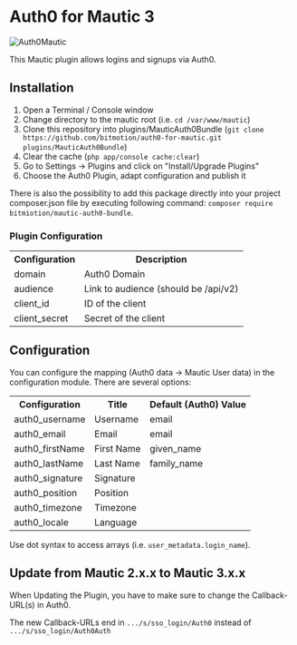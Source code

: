 Auth0 for Mautic 3
==================
![Auth0Mautic](https://www.bitmotion.de/fileadmin/github/auth0-for-mautic/Mautic-Auth0.png "Auth0 for Mautic")

This Mautic plugin allows logins and signups via Auth0.

## Installation
1. Open a Terminal / Console window
2. Change directory to the mautic root (i.e. `cd /var/www/mautic`)
3. Clone this repository into plugins/MauticAuth0Bundle (`git clone https://github.com/bitmotion/auth0-for-mautic.git plugins/MauticAuth0Bundle`)
4. Clear the cache (`php app/console cache:clear`)
5. Go to Settings -> Plugins and click on "Install/Upgrade Plugins"
6. Choose the Auth0 Plugin, adapt configuration and publish it

There is also the possibility to add this package directly into your project composer.json file by executing following command: `composer require bitmiotion/mautic-auth0-bundle`.

### Plugin Configuration
<table>
    <tr>
        <th>Configuration</th>
        <th>Description</th>
    </tr>
    <tr>
        <td>domain</td>
        <td>Auth0 Domain</td>
    </tr>
    <tr>
        <td>audience</td>
        <td>Link to audience (should be /api/v2)
    </tr>
    <tr>
        <td>client_id</td>
        <td>ID of the client</td>
    </tr>
    <tr>
        <td>client_secret</td>
        <td>Secret of the client</td>
    </tr>
</table>

## Configuration
You can configure the mapping (Auth0 data -> Mautic User data) in the configuration module. There are several options:

<table>
    <tr>
        <th>Configuration</th>
        <th>Title</th>
        <th>Default (Auth0) Value</th>
    </tr>
    <tr>
        <td>auth0_username</td>
        <td>Username</td>
        <td>email</td>
    </tr>
    <tr>
        <td>auth0_email</td>
        <td>Email</td>
        <td>email</td>
    </tr>
    <tr>
        <td>auth0_firstName</td>
        <td>First Name</td>
        <td>given_name</td>
    </tr>
    <tr>
        <td>auth0_lastName</td>
        <td>Last Name</td>
        <td>family_name</td>
    </tr>
    <tr>
        <td>auth0_signature</td>
        <td>Signature</td>
        <td></td>
    </tr>
    <tr>
        <td>auth0_position</td>
        <td>Position</td>
        <td></td>
    </tr>
    <tr>
        <td>auth0_timezone</td>
        <td>Timezone</td>
        <td></td>
    </tr>
    <tr>
        <td>auth0_locale</td>
        <td>Language</td>
        <td></td>
    </tr>
</table>

Use dot syntax to access arrays (i.e. `user_metadata.login_name`).

## Update from Mautic 2.x.x to Mautic 3.x.x
When Updating the Plugin, you have to make sure to change the Callback-URL(s) in Auth0. 

The new Callback-URLs end in `.../s/sso_login/Auth0` instead of `.../s/sso_login/Auth0Auth`